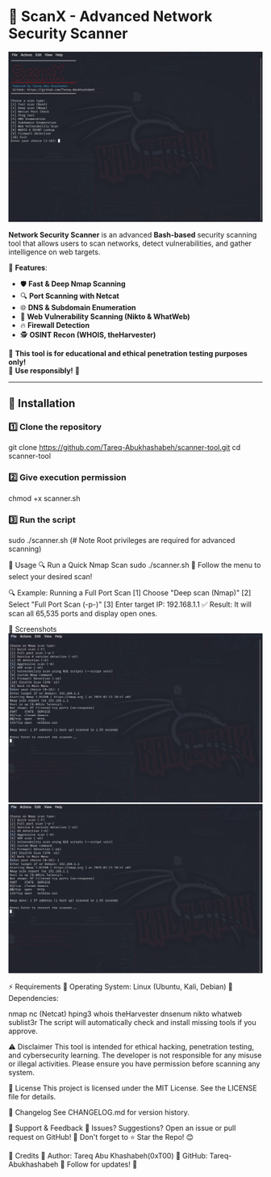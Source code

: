 # 🚀 ScanX - Advanced Network Security Scanner
![Scanner Banner](images/logo.png)

**Network Security Scanner** is an advanced **Bash-based** security scanning tool that allows users to scan networks, detect vulnerabilities, and gather intelligence on web targets.

🔹 **Features**:
- 🛡️ **Fast & Deep Nmap Scanning**
- 🔍 **Port Scanning with Netcat**
- 🌐 **DNS & Subdomain Enumeration**
- 📡 **Web Vulnerability Scanning (Nikto & WhatWeb)**
- 🔥 **Firewall Detection**
- 🕵️ **OSINT Recon (WHOIS, theHarvester)**

📌 **This tool is for educational and ethical penetration testing purposes only!**  
📌 **Use responsibly!** 🛑

---

## 🚀 Installation

### **1️⃣ Clone the repository**

git clone https://github.com/Tareq-Abukhashabeh/scanner-tool.git
cd scanner-tool

### **2️⃣ Give execution permission**
chmod +x scanner.sh

### **3️⃣ Run the script**
sudo ./scanner.sh (# Note Root privileges are required for advanced scanning)

🔹 Usage
🔍 Run a Quick Nmap Scan
   sudo ./scanner.sh
📌 Follow the menu to select your desired scan!


🔍 Example: Running a Full Port Scan
[1] Choose "Deep scan (Nmap)"
[2] Select "Full Port Scan (-p-)"
[3] Enter target IP: 192.168.1.1
✅ Result: It will scan all 65,535 ports and display open ones.


📸 Screenshots
![Nmap Example](images/NMAP.png)
![Netcat Example](images/NMAP.png)

⚡ Requirements
🔹 Operating System: Linux (Ubuntu, Kali, Debian)
🔹 Dependencies:

nmap
nc (Netcat)
hping3
whois
theHarvester
dnsenum
nikto
whatweb
sublist3r
The script will automatically check and install missing tools if you approve.


⚠️ Disclaimer
This tool is intended for ethical hacking, penetration testing, and cybersecurity learning.
The developer is not responsible for any misuse or illegal activities.
Please ensure you have permission before scanning any system.

📜 License
This project is licensed under the MIT License. See the LICENSE file for details.


📅 Changelog
See CHANGELOG.md for version history.

🌟 Support & Feedback
📌 Issues? Suggestions? Open an issue or pull request on GitHub!
📌 Don't forget to ⭐ Star the Repo! 😊

📢 Credits
🔹 Author: Tareq Abu Khashabeh(0xT00)
🔹 GitHub: Tareq-Abukhashabeh
🔹 Follow for updates! 🚀
